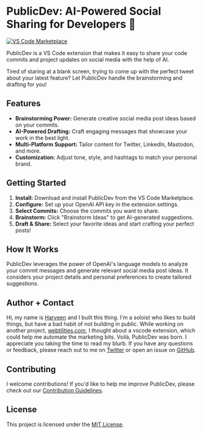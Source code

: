 # PublicDev: AI-Powered Social Sharing for Developers 🚀

[![VS Code Marketplace](https://img.shields.io/vscode-marketplace/v/HarveenAtwal.vscode-publicdev.svg?style=for-the-badge)](https://marketplace.visualstudio.com/items?itemName=HarveenAtwal.vscode-publicdev)

PublicDev is a VS Code extension that makes it easy to share your code commits and project updates on social media with the help of AI.

Tired of staring at a blank screen, trying to come up with the perfect tweet about your latest feature? Let PublicDev handle the brainstorming and drafting for you!

## Features

- **Brainstorming Power:** Generate creative social media post ideas based on your commits.
- **AI-Powered Drafting:** Craft engaging messages that showcase your work in the best light.
- **Multi-Platform Support:** Tailor content for Twitter, LinkedIn, Mastodon, and more.
- **Customization:** Adjust tone, style, and hashtags to match your personal brand.

## Getting Started

1. **Install:** Download and install PublicDev from the VS Code Marketplace.
2. **Configure:** Set up your OpenAI API key in the extension settings.
3. **Select Commits:** Choose the commits you want to share.
4. **Brainstorm:** Click "Brainstorm Ideas" to get AI-generated suggestions.
5. **Draft & Share:** Select your favorite ideas and start crafting your perfect posts!

## How It Works

PublicDev leverages the power of OpenAI's language models to analyze your commit messages and generate relevant social media post ideas. It considers your project details and personal preferences to create tailored suggestions.

## Author + Contact

Hi, my name is [Harveen](https://twitter.com/harveenatwal_) and I built this thing. I'm a soloist who likes to build things, but have a bad habit of not building in public. While working on another project, [webtilities.com](https://webtilities.com), I thought about a vscode extension, which could help me automate the marketing bits. Voilà, PublicDev was born. I appreciate you taking the time to read my blurb. If you have any questions or feedback, please reach out to me on [Twitter](https://twitter.com/harveenatwal_) or open an issue on [GitHub](https://github.com/harveenatwal/vscode-publicdev).

## Contributing

I welcome contributions! If you'd like to help me improve PublicDev, please check out our [Contribution Guidelines](CONTRIBUTING.md).

## License

This project is licensed under the [MIT License](LICENSE).
